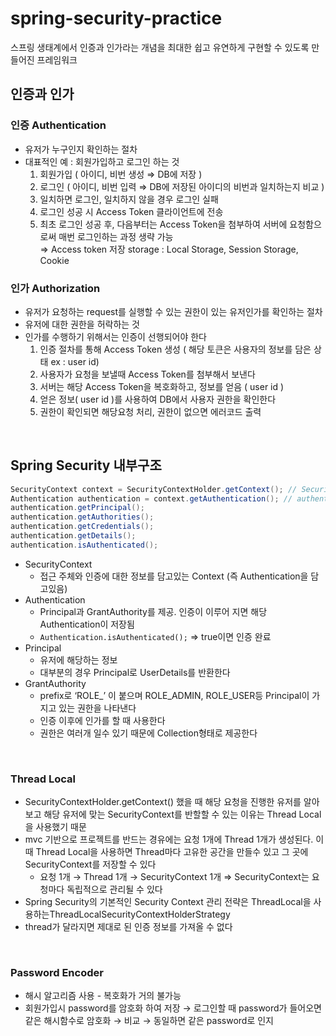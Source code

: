 # spring-security-practice

스프링 생태계에서 인증과 인가라는 개념을 최대한 쉽고 유연하게 구현할 수 있도록 만들어진 프레임워크

## 인증과 인가
### 인증 Authentication

- 유저가 누구인지 확인하는 절차
- 대표적인 예 : 회원가입하고 로그인 하는 것
    1. 회원가입 ( 아이디, 비번 생성 ⇒ DB에 저장 )
    2. 로그인 ( 아이디, 비번 입력 ⇒ DB에 저장된 아이디의 비번과 일치하는지 비교 )
    3. 일치하면 로그인, 일치하지 않을 경우 로그인 실패
    4. 로그인 성공 시 Access Token 클라이언트에 전송
    5. 최초 로그인 성공 후, 다음부터는 Access Token을 첨부하여 서버에 요청함으로써 매번 로그인하는 과정 생략 가능  
         ⇒ Access token 저장 storage :  Local Storage, Session Storage, Cookie 
        

### 인가 Authorization

- 유저가 요청하는 request를 실행할 수 있는 권한이 있는 유저인가를 확인하는 절차
- 유저에 대한 권한을 허락하는 것
- 인가를 수행하기 위해서는 인증이 선행되어야 한다
    1. 인증 절차를 통해 Access Token 생성 ( 해당 토큰은 사용자의 정보를 담은 상태 ex : user id)
    2. 사용자가 요청을 보낼때 Access Token를 첨부해서 보낸다
    3. 서버는 해당 Access Token을 복호화하고, 정보를 얻음 ( user id )
    4. 얻은 정보( user id )를 사용하여 DB에서 사용자 권한을 확인한다
    5. 권한이 확인되면 해당요청 처리, 권한이 없으면 에러코드 출력

<br>


## Spring Security 내부구조

```java
SecurityContext context = SecurityContextHolder.getContext(); // Security Context
Authentication authentication = context.getAuthentication(); // authentication
authentication.getPrincipal();
authentication.getAuthorities();
authentication.getCredentials();
authentication.getDetails();
authentication.isAuthenticated();
```

- SecurityContext
    - 접근 주체와 인증에 대한 정보를 담고있는 Context (즉 Authentication을 담고있음)
- Authentication
    - Principal과 GrantAuthority를 제공. 인증이 이루어 지면 해당 Authentication이 저장됨
    - `Authentication.isAuthenticated();` ⇒ true이면 인증 완료
- Principal
    - 유저에 해당하는 정보
    - 대부분의 경우 Principal로 UserDetails를 반환한다
- GrantAuthority
    - prefix로 ‘ROLE_’ 이 붙으며 ROLE_ADMIN, ROLE_USER등 Principal이 가지고 있는 권한을 나타낸다
    - 인증 이후에 인가를 할 때 사용한다
    - 권한은 여러개 일수 있기 때문에 Collection<GrantedAuthority>형태로 제공한다

<br>
    
### Thread Local

- SecurityContextHolder.getContext() 했을 때 해당 요청을 진행한 유저를 알아보고 해당 유저에 맞는 SecurityContext를 반할할 수 있는 이유는 Thread Local을 사용했기 때문
- mvc 기반으로 프로젝트를 반드는 경유에는 요청 1개에 Thread 1개가 생성된다. 이때 Thread Local을 사용하면 Thread마다 고유한 공간을 만들수 있고 그 곳에 SecurityContext를 저장할 수 있다
    - 요청 1개 → Thread 1개 → SecurityContext 1개 
    ⇒ SecurityContext는 요청마다 독립적으로 관리될 수 있다
- Spring Security의 기본적인 Security Context 관리 전략은 ThreadLocal을 사용하는ThreadLocalSecurityContextHolderStrategy
- thread가 달라지면 제대로 된 인증 정보를 가져올 수 없다

<br>
    
### Password Encoder

- 해시 알고리즘 사용 - 복호화가 거의 불가능
- 회원가입시 password를 암호화 하여 저장 → 로그인할 때 password가 들어오면 같은 해시함수로 암호화
→ 비교 → 동일하면 같은 password로 인지

